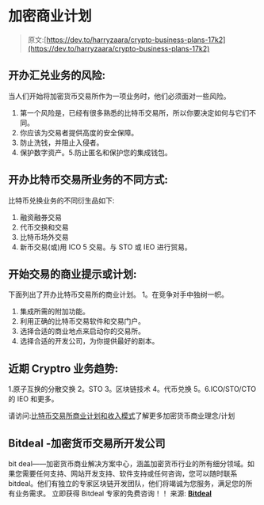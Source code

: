 # 加密商业计划

> 原文:[https://dev.to/harryzaara/crypto-business-plans-17k2](https://dev.to/harryzaara/crypto-business-plans-17k2)

## [](#risks-in-starting-an-exchange-business-)开办汇兑业务的风险:

当人们开始将加密货币交易所作为一项业务时，他们必须面对一些风险。

1.  第一个风险是，已经有很多熟悉的比特币交易所，所以你要决定如何与它们不同。
2.  你应该为交易者提供高度的安全保障。
3.  防止洗钱，并阻止入侵者。
4.  保护数字资产。5.防止匿名和保护您的集成钱包。

## [](#different-ways-of-starting-a-bitcoin-exchange-business)开办比特币交易所业务的不同方式:

比特币兑换业务的不同衍生品如下:

1.  融资融券交易
2.  代币交换和交易
3.  比特币场外交易
4.  新币交易(或)用 ICO 5 交易。与 STO 或 IEO 进行贸易。

## [](#business-tips-or-plan-to-start-an-exchange-)开始交易的商业提示或计划:

下面列出了开办比特币交易所的商业计划。
1。在竞争对手中独树一帜。

1.  集成所需的附加功能。
2.  利用正确的比特币交易软件和交易门户。
3.  选择合适的商业地点来启动你的交易所。
4.  选择合适的开发公司，为你提供最好的剧本。

## [](#recent-cryptro-business-trends-)近期 Cryptro 业务趋势:

1.原子互换的分散交换
2。STO
3。区块链技术
4。代币兑换
5。6.ICO/STO/CTO 的 IEO
和更多。

请访问:[比特币交易所商业计划和收入模式](https://www.bitdeal.net/bitcoin-exchange-business-plan-and-revenue-model)了解更多加密货币商业理念/计划

## [](#bitdeal-cryptocurrency-exchange-development-company)Bitdeal -加密货币交易所开发公司

bit deal——加密货币商业解决方案中心，涵盖加密货币行业的所有细分领域。如果您需要任何支持、网站开发支持、软件支持或任何咨询，您可以随时联系 bitdeal。他们有独立的专家区块链开发团队，他们将竭诚为您服务，满足您的所有业务需求。
立即获得 Bitdeal 专家的免费咨询！！
来源: [**Bitdeal**](https://www.bitdeal.net/)